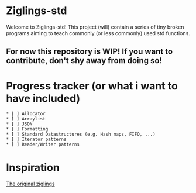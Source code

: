 # Ziglings-std

Welcome to Ziglings-std! This project (will) contain a series of tiny broken programs aiming to teach commonly (or less commonly) used std functions.

## For now this repository is WIP! If you want to contribute, don't shy away from doing so!

# Progress tracker (or what i want to have included)
	* [ ] Allocator
	* [ ] Arraylist
	* [ ] JSON
	* [ ] Formatting
	* [ ] Standard Datastructures (e.g. Hash maps, FIFO, ...)
	* [ ] Iterator patterns
	* [ ] Reader/Writer patterns

# Inspiration
[The original ziglings](https://github.com/ratfactor/ziglings)
